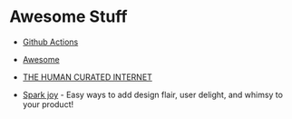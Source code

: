 # Awesome Stuff

- [Github Actions](https://github.com/sdras/awesome-actions)
- [Awesome](https://github.com/sindresorhus/awesome)

- [THE HUMAN CURATED INTERNET](https://subdex.co/)
- [Spark joy](https://github.com/sw-yx/spark-joy) - Easy ways to add design flair, user delight, and whimsy to your product!
